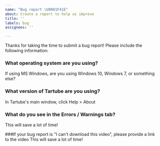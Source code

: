 ```yaml
---
name: "Bug report \U0001F41E"
about: Create a report to help us improve
title: ''
labels: bug
assignees: ''

---
```


Thanks for taking the time to submit a bug report! Please include the following information:

### What operating system are you using?
If using MS Windows, are you using Windows 10, Windows 7, or something else?

### What version of Tartube are you using?
In Tartube's main window, click Help > About

### What do you see in the Errors / Warnings tab?
This will save a lot of time!

###If your bug report is "I can't download this video", please provide a link to the video
This will save a lot of time!
